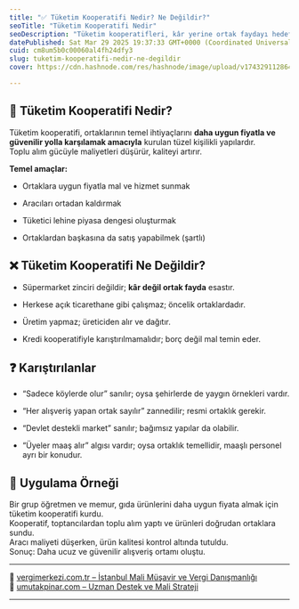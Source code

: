```yaml
---
title: "✅ Tüketim Kooperatifi Nedir? Ne Değildir?"
seoTitle: "Tüketim Kooperatifi Nedir"
seoDescription: "Tüketim kooperatifleri, kâr yerine ortak faydayı hedefler; aracıları kaldırarak maliyeti düşürüp üyelerin ihtiyaçlarını uygun fiyatla karşılar"
datePublished: Sat Mar 29 2025 19:37:33 GMT+0000 (Coordinated Universal Time)
cuid: cm8um5b0c00060al4fh24dfy3
slug: tuketim-kooperatifi-nedir-ne-degildir
cover: https://cdn.hashnode.com/res/hashnode/image/upload/v1743291128644/0cf135f2-d407-4b5c-8925-2eb5feb8e9f1.webp

---
```


## 🔹 Tüketim Kooperatifi Nedir?

Tüketim kooperatifi, ortaklarının temel ihtiyaçlarını **daha uygun fiyatla ve güvenilir yolla karşılamak amacıyla** kurulan tüzel kişilikli yapılardır.  
Toplu alım gücüyle maliyetleri düşürür, kaliteyi artırır.

**Temel amaçlar:**

* Ortaklara uygun fiyatla mal ve hizmet sunmak
    
* Aracıları ortadan kaldırmak
    
* Tüketici lehine piyasa dengesi oluşturmak
    
* Ortaklardan başkasına da satış yapabilmek (şartlı)
    

## ❌ Tüketim Kooperatifi Ne Değildir?

* Süpermarket zinciri değildir; **kâr değil ortak fayda** esastır.
    
* Herkese açık ticarethane gibi çalışmaz; öncelik ortaklardadır.
    
* Üretim yapmaz; üreticiden alır ve dağıtır.
    
* Kredi kooperatifiyle karıştırılmamalıdır; borç değil mal temin eder.
    

## ❓ Karıştırılanlar

* “Sadece köylerde olur” sanılır; oysa şehirlerde de yaygın örnekleri vardır.
    
* “Her alışveriş yapan ortak sayılır” zannedilir; resmi ortaklık gerekir.
    
* “Devlet destekli market” sanılır; bağımsız yapılar da olabilir.
    
* “Üyeler maaş alır” algısı vardır; oysa ortaklık temellidir, maaşlı personel ayrı bir konudur.
    

## 🧠 Uygulama Örneği

Bir grup öğretmen ve memur, gıda ürünlerini daha uygun fiyata almak için tüketim kooperatifi kurdu.  
Kooperatif, toptancılardan toplu alım yaptı ve ürünleri doğrudan ortaklara sundu.  
Aracı maliyeti düşerken, ürün kalitesi kontrol altında tutuldu.  
Sonuç: Daha ucuz ve güvenilir alışveriş ortamı oluştu.

---

🔗 [vergimerkezi.com.tr – İstanbul Mali Müşavir ve Vergi Danışmanlığı](https://vergimerkezi.com.tr)  
🔗 [umutakpinar.com – Uzman Destek ve Mali Strateji](https://umutakpinar.com)

---